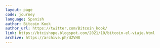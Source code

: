 ```yaml
---
layout: page
code: journey
language: Spanish
author: Bitcoin Kook
author_url: https://twitter.com/Bitcoin_kook/
link: https://btcishope.blogspot.com/2021/10/bitcoin-el-viaje.html
archive: https://archive.ph/dZVH8
---
```

